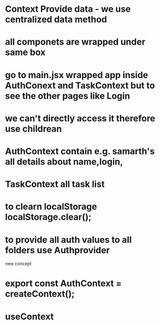 # Context Provide data - we use centralized data method
# all componets are wrapped under same box 
# go to main.jsx wrapped app inside AuthConext and TaskContext but to see the other pages like Login 
# we can't directly access it therefore use childrean

# AuthContext contain e.g. samarth's all details about name,login,
# TaskContext all task list

# to clearn localStorage localStorage.clear();

# to provide all auth values to all folders use Authprovider 
new concept
# export const AuthContext = createContext();
# useContext
